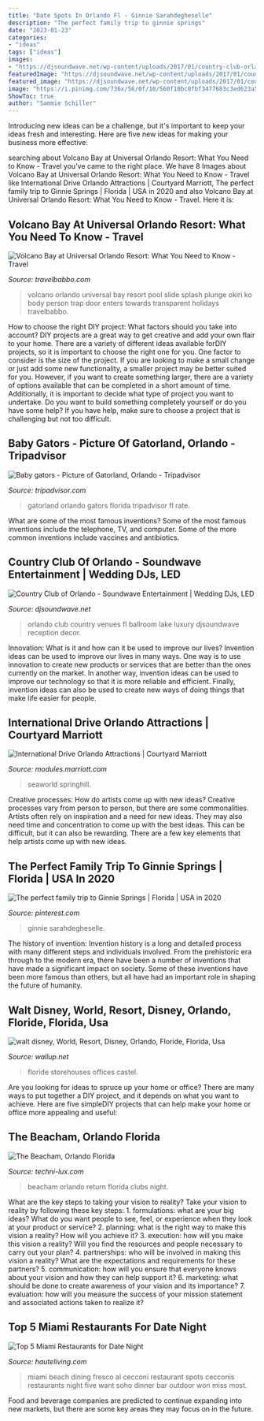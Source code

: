 ```yaml
---
title: "Date Spots In Orlando Fl - Ginnie Sarahdegheselle"
description: "The perfect family trip to ginnie springs"
date: "2023-01-23"
categories:
- "ideas"
tags: ["ideas"]
images:
- "https://djsoundwave.net/wp-content/uploads/2017/01/country-club-orlando-wedding-6.jpg"
featuredImage: "https://djsoundwave.net/wp-content/uploads/2017/01/country-club-orlando-wedding-6.jpg"
featured_image: "https://djsoundwave.net/wp-content/uploads/2017/01/country-club-orlando-wedding-6.jpg"
image: "https://i.pinimg.com/736x/56/0f/10/560f10bc0fbf3477683c3ed623a51bc1.jpg"
ShowToc: true
author: "Sammie Schiller"
---
```



Introducing new ideas can be a challenge, but it's important to keep your ideas fresh and interesting. Here are five new ideas for making your business more effective:

	

		
searching about Volcano Bay at Universal Orlando Resort: What You Need to Know - Travel you've came to the right place. We have 8 Images about Volcano Bay at Universal Orlando Resort: What You Need to Know - Travel like International Drive Orlando Attractions | Courtyard Marriott, The perfect family trip to Ginnie Springs | Florida | USA in 2020 and also Volcano Bay at Universal Orlando Resort: What You Need to Know - Travel. Here it is:
		
    
## Volcano Bay At Universal Orlando Resort: What You Need To Know - Travel

<img loading=lazy src="https://travelbabbo.com/wp-content/uploads/2017/05/Stoen_170525_0342-1.jpg" onerror="this.onerror=null;this.src='https://tse1.mm.bing.net/th?id=OIP.vrjF0CHYZ58OXKCwTCJsQgHaE8&amp;pid=15.1';" alt="Volcano Bay at Universal Orlando Resort: What You Need to Know - Travel">

_Source: travelbabbo.com_

>volcano orlando universal bay resort pool slide splash plunge okiri ko body person trap door enters towards transparent holidays travelbabbo. 

	

How to choose the right DIY project: What factors should you take into account?
DIY projects are a great way to get creative and add your own flair to your home. There are a variety of different ideas available forDIY projects, so it is important to choose the right one for you. One factor to consider is the size of the project. If you are looking to make a small change or just add some new functionality, a smaller project may be better suited for you. However, if you want to create something larger, there are a variety of options available that can be completed in a short amount of time. Additionally, it is important to decide what type of project you want to undertake. Do you want to build something completely yourself or do you have some help? If you have help, make sure to choose a project that is challenging but not too difficult.

    
## Baby Gators - Picture Of Gatorland, Orlando - Tripadvisor

<img loading=lazy src="https://media-cdn.tripadvisor.com/media/photo-s/02/b6/96/24/gatorland.jpg" onerror="this.onerror=null;this.src='https://tse3.mm.bing.net/th?id=OIP.rX0dVjqC56iX0l9q3qvB4gHaFj&amp;pid=15.1';" alt="Baby gators - Picture of Gatorland, Orlando - Tripadvisor">

_Source: tripadvisor.com_

>gatorland orlando gators florida tripadvisor fl rate. 

	

What are some of the most famous inventions?
Some of the most famous inventions include the telephone, TV, and computer. Some of the more common inventions include vaccines and antibiotics.

    
## Country Club Of Orlando - Soundwave Entertainment | Wedding DJs, LED

<img loading=lazy src="https://djsoundwave.net/wp-content/uploads/2017/01/country-club-orlando-wedding-6.jpg" onerror="this.onerror=null;this.src='https://tse3.mm.bing.net/th?id=OIP.6wtANlOYASAOnRPywa2BxQHaE7&amp;pid=15.1';" alt="Country Club of Orlando - Soundwave Entertainment | Wedding DJs, LED">

_Source: djsoundwave.net_

>orlando club country venues fl ballroom lake luxury djsoundwave reception decor. 

	

Innovation: What is it and how can it be used to improve our lives?
Invention ideas can be used to improve our lives in many ways. One way is to use innovation to create new products or services that are better than the ones currently on the market. In another way, invention ideas can be used to improve our technology so that it is more reliable and efficient. Finally, invention ideas can also be used to create new ways of doing things that make life easier for people.

    
## International Drive Orlando Attractions | Courtyard Marriott

<img loading=lazy src="https://modules.marriott.com/resourcefiles/mcooi-courtyard-orlando-international-drive-convention-center-gpfc7m8/mcooi-localarea-home.jpg?version=8072020191020" onerror="this.onerror=null;this.src='https://tse1.mm.bing.net/th?id=OIP.u39-1KG4tAiNWcbDhMgX5gHaDZ&amp;pid=15.1';" alt="International Drive Orlando Attractions | Courtyard Marriott">

_Source: modules.marriott.com_

>seaworld springhill. 

	

Creative processes: How do artists come up with new ideas?
Creative processes vary from person to person, but there are some commonalities. Artists often rely on inspiration and a need for new ideas. They may also need time and concentration to come up with the best ideas. This can be difficult, but it can also be rewarding. There are a few key elements that help artists come up with new ideas.

    
## The Perfect Family Trip To Ginnie Springs | Florida | USA In 2020

<img loading=lazy src="https://i.pinimg.com/736x/56/0f/10/560f10bc0fbf3477683c3ed623a51bc1.jpg" onerror="this.onerror=null;this.src='https://tse1.mm.bing.net/th?id=OIP.gAxEpBRTpR4bk0ZzaXMUhgHaLF&amp;pid=15.1';" alt="The perfect family trip to Ginnie Springs | Florida | USA in 2020">

_Source: pinterest.com_

>ginnie sarahdegheselle. 

	

The history of invention:
Invention history is a long and detailed process with many different steps and individuals involved. From the prehistoric era through to the modern era, there have been a number of inventions that have made a significant impact on society. Some of these inventions have been more famous than others, but all have had an important role in shaping the future of humanity.

    
## Walt Disney, World, Resort, Disney, Orlando, Floride, Florida, Usa

<img loading=lazy src="https://wallup.net/wp-content/uploads/2019/09/481751-walt-disney-world-resort-disney-orlando-floride-florida-usa-universal-studio-castel-hotel-mickey-night-light-stores-entertainment-parc-childrens-offices-storehouses-towers-buildings-cities-1.jpg" onerror="this.onerror=null;this.src='https://tse2.mm.bing.net/th?id=OIP.0gIBO5CxgSgx_RWVX7_dQQHaE6&amp;pid=15.1';" alt="walt disney, World, Resort, Disney, Orlando, Floride, Florida, Usa">

_Source: wallup.net_

>floride storehouses offices castel. 

	

Are you looking for ideas to spruce up your home or office? There are many ways to put together a DIY project, and it depends on what you want to achieve. Here are five simpleDIY projects that can help make your home or office more appealing and useful:

    
## The Beacham, Orlando Florida

<img loading=lazy src="http://www.techni-lux.com/files/gallery/IMAGES/NC_beacham_7.jpg" onerror="this.onerror=null;this.src='https://tse3.mm.bing.net/th?id=OIP.CCqEGLskly2I9v7qK0rbnQAAAA&amp;pid=15.1';" alt="The Beacham, Orlando Florida">

_Source: techni-lux.com_

>beacham orlando return florida clubs night. 

	

What are the key steps to taking your vision to reality?
Take your vision to reality by following these key steps: 1. formulations: what are your big ideas? What do you want people to see, feel, or experience when they look at your product or service? 2. planning: what is the right way to make this vision a reality? How will you achieve it? 3. execution: how will you make this vision a reality? Will you find the resources and people necessary to carry out your plan? 4. partnerships: who will be involved in making this vision a reality? What are the expectations and requirements for these partners? 5. communication: how will you ensure that everyone knows about your vision and how they can help support it? 6. marketing: what should be done to create awareness of your vision and its importance? 7. evaluation: how will you measure the success of your mission statement and associated actions taken to realize it?

    
## Top 5 Miami Restaurants For Date Night

<img loading=lazy src="https://hauteliving.com/wp-content/uploads/2014/09/Cecconis-3.jpg" onerror="this.onerror=null;this.src='https://tse2.mm.bing.net/th?id=OIP.W19TluKy3UoPCPB3zUp1mAHaE8&amp;pid=15.1';" alt="Top 5 Miami Restaurants for Date Night">

_Source: hauteliving.com_

>miami beach dining fresco al cecconi restaurant spots cecconis restaurants night five want soho dinner bar outdoor won miss most. 

	

Food and beverage companies are predicted to continue expanding into new markets, but there are some key areas they may focus on in the future.

